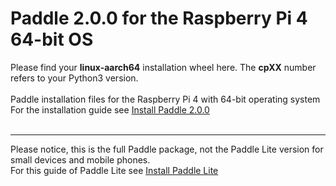 # Paddle 2.0.0 for the Raspberry Pi 4 64-bit OS
Please find your **linux-aarch64** installation wheel here. The **cpXX** number refers to your Python3 version.<br/><br/>
Paddle installation files for the Raspberry Pi 4 with 64-bit operating system
<br/>
For the installation guide see [Install Paddle 2.0.0](https://qengineering.eu/install-paddlepaddle-on-raspberry-pi-4.html) <br/><br/>
___
Please notice, this is the full Paddle package, not the Paddle Lite version for small devices and mobile phones.<br/>
For this guide of Paddle Lite see [Install Paddle Lite](https://qengineering.eu/install-paddle-lite-on-raspberry-pi-4.html) <br/>
